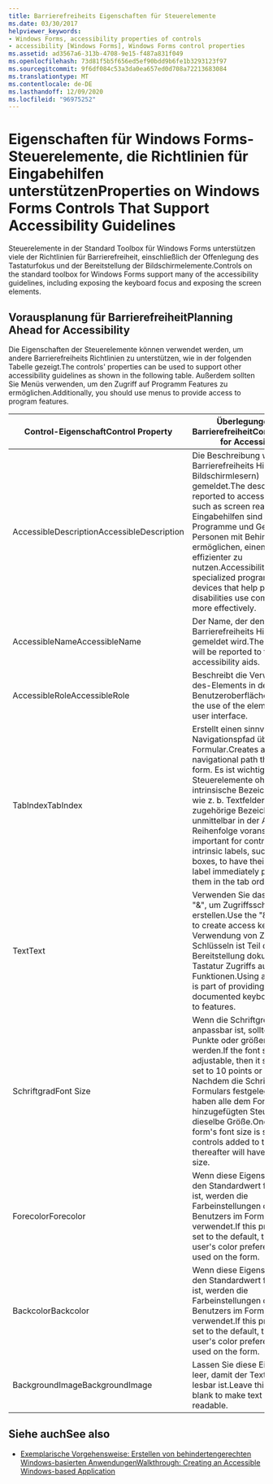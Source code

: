 ```yaml
---
title: Barrierefreiheits Eigenschaften für Steuerelemente
ms.date: 03/30/2017
helpviewer_keywords:
- Windows Forms, accessibility properties of controls
- accessibility [Windows Forms], Windows Forms control properties
ms.assetid: ad3567a6-313b-4708-9e15-f487a831f049
ms.openlocfilehash: 73d81f5b5f656ed5ef90bdd9b6fe1b3293123f97
ms.sourcegitcommit: 9f6df084c53a3da0ea657ed0d708a72213683084
ms.translationtype: MT
ms.contentlocale: de-DE
ms.lasthandoff: 12/09/2020
ms.locfileid: "96975252"
---
```

# <a name="properties-on-windows-forms-controls-that-support-accessibility-guidelines"></a><span data-ttu-id="c379e-102">Eigenschaften für Windows Forms-Steuerelemente, die Richtlinien für Eingabehilfen unterstützen</span><span class="sxs-lookup"><span data-stu-id="c379e-102">Properties on Windows Forms Controls That Support Accessibility Guidelines</span></span>
<span data-ttu-id="c379e-103">Steuerelemente in der Standard Toolbox für Windows Forms unterstützen viele der Richtlinien für Barrierefreiheit, einschließlich der Offenlegung des Tastaturfokus und der Bereitstellung der Bildschirmelemente.</span><span class="sxs-lookup"><span data-stu-id="c379e-103">Controls on the standard toolbox for Windows Forms support many of the accessibility guidelines, including exposing the keyboard focus and exposing the screen elements.</span></span>  
  
## <a name="planning-ahead-for-accessibility"></a><span data-ttu-id="c379e-104">Vorausplanung für Barrierefreiheit</span><span class="sxs-lookup"><span data-stu-id="c379e-104">Planning Ahead for Accessibility</span></span>  
 <span data-ttu-id="c379e-105">Die Eigenschaften der Steuerelemente können verwendet werden, um andere Barrierefreiheits Richtlinien zu unterstützen, wie in der folgenden Tabelle gezeigt.</span><span class="sxs-lookup"><span data-stu-id="c379e-105">The controls' properties can be used to support other accessibility guidelines as shown in the following table.</span></span> <span data-ttu-id="c379e-106">Außerdem sollten Sie Menüs verwenden, um den Zugriff auf Programm Features zu ermöglichen.</span><span class="sxs-lookup"><span data-stu-id="c379e-106">Additionally, you should use menus to provide access to program features.</span></span>  
  
|<span data-ttu-id="c379e-107">Control-Eigenschaft</span><span class="sxs-lookup"><span data-stu-id="c379e-107">Control Property</span></span>|<span data-ttu-id="c379e-108">Überlegungen zur Barrierefreiheit</span><span class="sxs-lookup"><span data-stu-id="c379e-108">Considerations for Accessibility</span></span>|  
|----------------------|--------------------------------------|  
|<span data-ttu-id="c379e-109">AccessibleDescription</span><span class="sxs-lookup"><span data-stu-id="c379e-109">AccessibleDescription</span></span>|<span data-ttu-id="c379e-110">Die Beschreibung wird den Barrierefreiheits Hilfen (z. b. Bildschirmlesern) gemeldet.</span><span class="sxs-lookup"><span data-stu-id="c379e-110">The description is reported to accessibility aids such as screen readers.</span></span> <span data-ttu-id="c379e-111">Eingabehilfen sind spezielle Programme und Geräte, die es Personen mit Behinderungen ermöglichen, einen Computer effizienter zu nutzen.</span><span class="sxs-lookup"><span data-stu-id="c379e-111">Accessibility aids are specialized programs and devices that help people with disabilities use computers more effectively.</span></span>|  
|<span data-ttu-id="c379e-112">AccessibleName</span><span class="sxs-lookup"><span data-stu-id="c379e-112">AccessibleName</span></span>|<span data-ttu-id="c379e-113">Der Name, der den Barrierefreiheits Hilfen gemeldet wird.</span><span class="sxs-lookup"><span data-stu-id="c379e-113">The name that will be reported to the accessibility aids.</span></span>|  
|<span data-ttu-id="c379e-114">AccessibleRole</span><span class="sxs-lookup"><span data-stu-id="c379e-114">AccessibleRole</span></span>|<span data-ttu-id="c379e-115">Beschreibt die Verwendung des-Elements in der Benutzeroberfläche.</span><span class="sxs-lookup"><span data-stu-id="c379e-115">Describes the use of the element in the user interface.</span></span>|  
|<span data-ttu-id="c379e-116">TabIndex</span><span class="sxs-lookup"><span data-stu-id="c379e-116">TabIndex</span></span>|<span data-ttu-id="c379e-117">Erstellt einen sinnvollen Navigationspfad über das Formular.</span><span class="sxs-lookup"><span data-stu-id="c379e-117">Creates a sensible navigational path through the form.</span></span> <span data-ttu-id="c379e-118">Es ist wichtig, dass Steuerelemente ohne intrinsische Bezeichnungen, wie z. b. Textfelder, ihre zugehörige Bezeichnung unmittelbar in der Aktivier Reihenfolge voranstellen.</span><span class="sxs-lookup"><span data-stu-id="c379e-118">It is important for controls without intrinsic labels, such as text boxes, to have their associated label immediately precede them in the tab order.</span></span>|  
|<span data-ttu-id="c379e-119">Text</span><span class="sxs-lookup"><span data-stu-id="c379e-119">Text</span></span>|<span data-ttu-id="c379e-120">Verwenden Sie das Zeichen "&", um Zugriffsschlüssel zu erstellen.</span><span class="sxs-lookup"><span data-stu-id="c379e-120">Use the "&" character to create access keys.</span></span> <span data-ttu-id="c379e-121">Die Verwendung von Zugriffs Schlüsseln ist Teil der Bereitstellung dokumentierten Tastatur Zugriffs auf Funktionen.</span><span class="sxs-lookup"><span data-stu-id="c379e-121">Using access keys is part of providing documented keyboard access to features.</span></span>|  
|<span data-ttu-id="c379e-122">Schriftgrad</span><span class="sxs-lookup"><span data-stu-id="c379e-122">Font Size</span></span>|<span data-ttu-id="c379e-123">Wenn die Schriftgröße nicht anpassbar ist, sollte Sie auf 10 Punkte oder größer festgelegt werden.</span><span class="sxs-lookup"><span data-stu-id="c379e-123">If the font size is not adjustable, then it should be set to 10 points or larger.</span></span> <span data-ttu-id="c379e-124">Nachdem die Schriftgröße des Formulars festgelegt wurde, haben alle dem Formular hinzugefügten Steuerelemente dieselbe Größe.</span><span class="sxs-lookup"><span data-stu-id="c379e-124">Once the form's font size is set, all the controls added to the form thereafter will have the same size.</span></span>|  
|<span data-ttu-id="c379e-125">Forecolor</span><span class="sxs-lookup"><span data-stu-id="c379e-125">Forecolor</span></span>|<span data-ttu-id="c379e-126">Wenn diese Eigenschaft auf den Standardwert festgelegt ist, werden die Farbeinstellungen des Benutzers im Formular verwendet.</span><span class="sxs-lookup"><span data-stu-id="c379e-126">If this property is set to the default, then the user's color preferences will be used on the form.</span></span>|  
|<span data-ttu-id="c379e-127">Backcolor</span><span class="sxs-lookup"><span data-stu-id="c379e-127">Backcolor</span></span>|<span data-ttu-id="c379e-128">Wenn diese Eigenschaft auf den Standardwert festgelegt ist, werden die Farbeinstellungen des Benutzers im Formular verwendet.</span><span class="sxs-lookup"><span data-stu-id="c379e-128">If this property is set to the default, then the user's color preferences will be used on the form.</span></span>|  
|<span data-ttu-id="c379e-129">BackgroundImage</span><span class="sxs-lookup"><span data-stu-id="c379e-129">BackgroundImage</span></span>|<span data-ttu-id="c379e-130">Lassen Sie diese Eigenschaft leer, damit der Text besser lesbar ist.</span><span class="sxs-lookup"><span data-stu-id="c379e-130">Leave this property blank to make text more readable.</span></span>|  
  
## <a name="see-also"></a><span data-ttu-id="c379e-131">Siehe auch</span><span class="sxs-lookup"><span data-stu-id="c379e-131">See also</span></span>

- [<span data-ttu-id="c379e-132">Exemplarische Vorgehensweise: Erstellen von behindertengerechten Windows-basierten Anwendungen</span><span class="sxs-lookup"><span data-stu-id="c379e-132">Walkthrough: Creating an Accessible Windows-based Application</span></span>](walkthrough-creating-an-accessible-windows-based-application.md)
